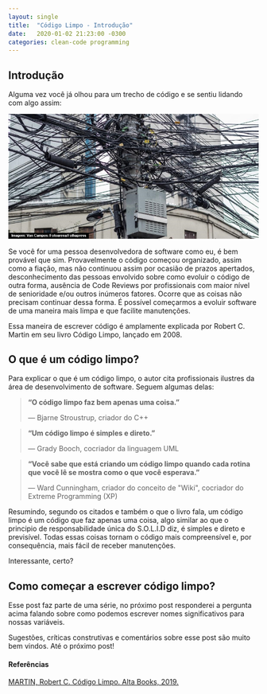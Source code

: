 ```yaml
---
layout: single
title:  "Código Limpo - Introdução"
date:   2020-01-02 21:23:00 -0300
categories: clean-code programming
---
```


## Introdução

Alguma vez você já olhou para um trecho de código e se sentiu lidando com algo assim:

![image-20200104111054656](../assets/images/image-20200104111054656.png)



Se você for uma pessoa desenvolvedora de software como eu, é bem provável que sim. Provavelmente o código começou organizado, assim como a fiação, mas não continuou assim por ocasião de prazos apertados, desconhecimento das pessoas envolvido sobre como evoluir o código de outra forma, ausência de Code Reviews por profissionais com maior nível de senioridade e/ou outros inúmeros fatores. Ocorre que as coisas não precisam continuar dessa forma. É possível começarmos a evoluir software de uma maneira mais limpa e que facilite manutenções.

Essa maneira de escrever código é amplamente explicada por Robert C. Martin em seu livro Código Limpo, lançado em 2008.

## O que é um código limpo?

Para explicar o que é um código limpo, o autor cita profissionais ilustres da área de desenvolvimento de software. Seguem algumas delas:



> **“O código limpo faz bem apenas uma coisa.”**
>
> — Bjarne Stroustrup, criador do C++



> **“Um código limpo é simples e direto.”**
>
> — Grady Booch, cocriador da linguagem UML



> **“Você sabe que está criando um código limpo quando cada rotina que você lê se mostra como o que você esperava.”**
>
> — Ward Cunningham, criador do conceito de "Wiki", cocriador do Extreme Programming (XP)



Resumindo, segundo os citados e também o que o livro fala, um código limpo é um código que faz apenas uma coisa, algo similar ao que o principio de responsabilidade única do S.O.L.I.D diz, é simples e direto e previsível. Todas essas coisas tornam o código mais compreensível e, por consequência, mais fácil de receber manutenções. 

Interessante, certo? 

## Como começar a escrever código limpo?

Esse post faz parte de uma série, no próximo post responderei a pergunta acima falando sobre como podemos escrever nomes significativos para nossas variáveis.

Sugestões, críticas construtivas e comentários sobre esse post são muito bem vindos. Até o próximo post!



#### Referências

[MARTIN, Robert C. Código Limpo. Alta Books, 2019.](https://amzn.to/39ExBZl)

